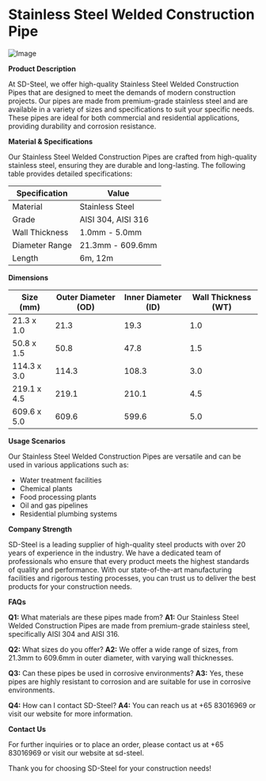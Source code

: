 # Stainless Steel Welded Construction Pipe

![Image](https://github.com/user-attachments/assets/2567258e-e124-4816-932d-1809bd27ef0b)

**Product Description**

At SD-Steel, we offer high-quality Stainless Steel Welded Construction Pipes that are designed to meet the demands of modern construction projects. Our pipes are made from premium-grade stainless steel and are available in a variety of sizes and specifications to suit your specific needs. These pipes are ideal for both commercial and residential applications, providing durability and corrosion resistance.

**Material & Specifications**

Our Stainless Steel Welded Construction Pipes are crafted from high-quality stainless steel, ensuring they are durable and long-lasting. The following table provides detailed specifications:

| Specification   | Value                |
|-----------------|----------------------|
| Material        | Stainless Steel      |
| Grade           | AISI 304, AISI 316   |
| Wall Thickness  | 1.0mm - 5.0mm        |
| Diameter Range  | 21.3mm - 609.6mm     |
| Length          | 6m, 12m              |

**Dimensions**

| Size (mm)       | Outer Diameter (OD)  | Inner Diameter (ID)  | Wall Thickness (WT) |
|-----------------|----------------------|----------------------|---------------------|
| 21.3 x 1.0      | 21.3                 | 19.3                 | 1.0                 |
| 50.8 x 1.5      | 50.8                 | 47.8                 | 1.5                 |
| 114.3 x 3.0     | 114.3                | 108.3                | 3.0                 |
| 219.1 x 4.5     | 219.1                | 210.1                | 4.5                 |
| 609.6 x 5.0     | 609.6                | 599.6                | 5.0                 |

**Usage Scenarios**

Our Stainless Steel Welded Construction Pipes are versatile and can be used in various applications such as:
- Water treatment facilities
- Chemical plants
- Food processing plants
- Oil and gas pipelines
- Residential plumbing systems

**Company Strength**

SD-Steel is a leading supplier of high-quality steel products with over 20 years of experience in the industry. We have a dedicated team of professionals who ensure that every product meets the highest standards of quality and performance. With our state-of-the-art manufacturing facilities and rigorous testing processes, you can trust us to deliver the best products for your construction needs.

**FAQs**

**Q1:** What materials are these pipes made from?
**A1:** Our Stainless Steel Welded Construction Pipes are made from premium-grade stainless steel, specifically AISI 304 and AISI 316.

**Q2:** What sizes do you offer?
**A2:** We offer a wide range of sizes, from 21.3mm to 609.6mm in outer diameter, with varying wall thicknesses.

**Q3:** Can these pipes be used in corrosive environments?
**A3:** Yes, these pipes are highly resistant to corrosion and are suitable for use in corrosive environments.

**Q4:** How can I contact SD-Steel?
**A4:** You can reach us at +65 83016969 or visit our website for more information.

**Contact Us**

For further inquiries or to place an order, please contact us at +65 83016969 or visit our website at  sd-steel.

Thank you for choosing SD-Steel for your construction needs!